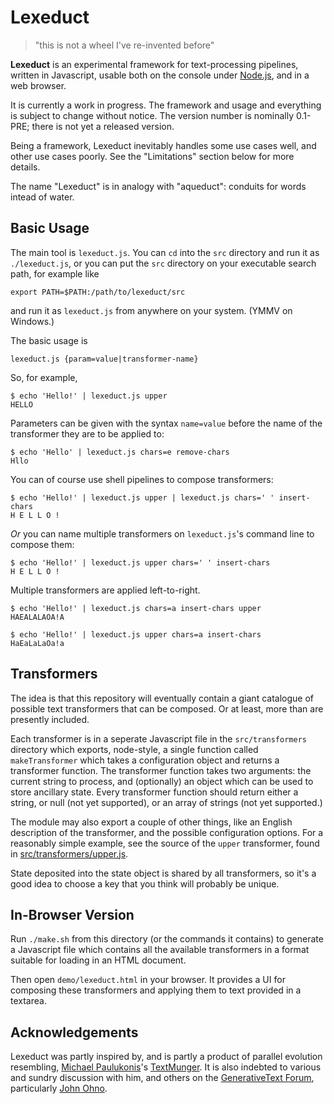 Lexeduct
========

> "this is not a wheel I've re-invented before"

**Lexeduct** is an experimental framework for text-processing pipelines,
written in Javascript, usable both on the console under [Node.js][], and
in a web browser.

It is currently a work in progress.  The framework and usage and everything
is subject to change without notice.  The version number is nominally 0.1-PRE;
there is not yet a released version.

Being a framework, Lexeduct inevitably handles some use cases well, and other
use cases poorly.  See the "Limitations" section below for more details.

The name "Lexeduct" is in analogy with "aqueduct": conduits for words intead
of water.

Basic Usage
-----------

The main tool is `lexeduct.js`.  You can `cd` into the `src` directory and run
it as `./lexeduct.js`, or you can put the `src` directory on your executable
search path, for example like

    export PATH=$PATH:/path/to/lexeduct/src

and run it as `lexeduct.js` from anywhere on your system.  (YMMV on Windows.)

The basic usage is

    lexeduct.js {param=value|transformer-name}

So, for example,

    $ echo 'Hello!' | lexeduct.js upper
    HELLO

Parameters can be given with the syntax `name=value` before the name of the
transformer they are to be applied to:

    $ echo 'Hello' | lexeduct.js chars=e remove-chars
    Hllo

You can of course use shell pipelines to compose transformers:

    $ echo 'Hello!' | lexeduct.js upper | lexeduct.js chars=' ' insert-chars
    H E L L O !

*Or* you can name multiple transformers on `lexeduct.js`'s command line to
compose them:

    $ echo 'Hello!' | lexeduct.js upper chars=' ' insert-chars
    H E L L O !

Multiple transformers are applied left-to-right.

    $ echo 'Hello!' | lexeduct.js chars=a insert-chars upper
    HAEALALAOA!A

    $ echo 'Hello!' | lexeduct.js upper chars=a insert-chars
    HaEaLaLaOa!a

Transformers
------------

The idea is that this repository will eventually contain a giant catalogue
of possible text transformers that can be composed.  Or at least, more than
are presently included.

Each transformer is in a seperate Javascript file in the `src/transformers`
directory which exports, node-style, a single function called `makeTransformer`
which takes a configuration object and returns a transformer function.  The
transformer function takes two arguments: the current string to process, and
(optionally) an object which can be used to store ancillary state.  Every
transformer function should return either a string, or null (not yet supported),
or an array of strings (not yet supported.)

The module may also export a couple of other things, like an English description
of the transformer, and the possible configuration options.  For a reasonably
simple example, see the source of the `upper` transformer, found
in [src/transformers/upper.js](src/transformers/upper.js).

State deposited into the state object is shared by all transformers, so it's
a good idea to choose a key that you think will probably be unique.

In-Browser Version
------------------

Run `./make.sh` from this directory (or the commands it contains) to generate
a Javascript file which contains all the available transformers in a format
suitable for loading in an HTML document.

Then open `demo/lexeduct.html` in your browser.  It provides a UI for composing
these transformers and applying them to text provided in a textarea.

Acknowledgements
----------------

Lexeduct was partly inspired by, and is partly a product of parallel evolution
resembling, [Michael Paulukonis][]'s [TextMunger][].  It is also indebted to
various and sundry discussion with him, and others on the
[GenerativeText Forum][], particularly [John Ohno][].

[Node.js]:              https://nodejs.org/
[Michael Paulukonis]:   https://github.com/MichaelPaulukonis/
[TextMunger]:           https://github.com/MichaelPaulukonis/text-munger
[GenerativeText Forum]: https://groups.google.com/forum/#!forum/generativetext
[John Ohno]:            https://github.com/enkiv2/
